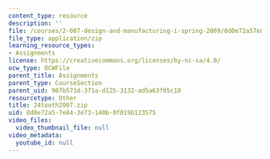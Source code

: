 ```yaml
---
content_type: resource
description: ''
file: /courses/2-007-design-and-manufacturing-i-spring-2009/8d0e72a57e843e73140b0f019b123575_24tooth2007.zip
file_type: application/zip
learning_resource_types:
- Assignments
license: https://creativecommons.org/licenses/by-nc-sa/4.0/
ocw_type: OCWFile
parent_title: Assignments
parent_type: CourseSection
parent_uid: 987b571d-371a-d125-3132-ad5a63f05c18
resourcetype: Other
title: 24tooth2007.zip
uid: 8d0e72a5-7e84-3e73-140b-0f019b123575
video_files:
  video_thumbnail_file: null
video_metadata:
  youtube_id: null
---
```

